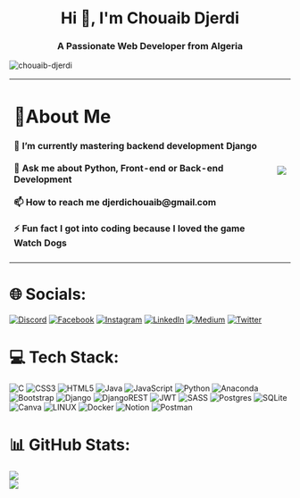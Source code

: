 <h1 align="center">Hi 👋, I'm Chouaib Djerdi</h1>
<h3 align="center">A Passionate Web Developer from Algeria</h3>



<p align="left"> <img src="https://komarev.com/ghpvc/?username=chouaib-djerdi&label=Profile%20views&color=0e75b6&style=flat" alt="chouaib-djerdi" /> </p>

<table >
  <tr>
    <td >
      <h1>💫About Me</h1>
      <h4>🌱 I’m currently mastering backend development Django<br><br>
      💬 Ask me about Python, Front-end or Back-end Development<br><br>
      📫 How to reach me djerdichouaib@gmail.com<br><br>
      ⚡ Fun fact I got into coding because I loved the game Watch Dogs</h4>
    </td>
    <td >
      <img src="https://quotes-github-readme.vercel.app/api?type=vertical&theme=radical" />
    </td>
  </tr>
</table>

  
# 🌐 Socials:
[![Discord](https://img.shields.io/badge/Discord-%237289DA.svg?logo=discord&logoColor=white)](https://discord.gg/Chouaib__Djerdi#9337) [![Facebook](https://img.shields.io/badge/Facebook-%231877F2.svg?logo=Facebook&logoColor=white)](https://facebook.com/Chouaib.Djerdi) [![Instagram](https://img.shields.io/badge/Instagram-%23E4405F.svg?logo=Instagram&logoColor=white)](https://instagram.com/chouaib.djerdi) [![LinkedIn](https://img.shields.io/badge/LinkedIn-%230077B5.svg?logo=linkedin&logoColor=white)](https://www.linkedin.com/in/chouaib-djerdi-53b30b254) [![Medium](https://img.shields.io/badge/Medium-12100E?logo=medium&logoColor=white)](https://medium.com/@djerdichouaib) [![Twitter](https://img.shields.io/badge/Twitter-%231DA1F2.svg?logo=Twitter&logoColor=white)](https://twitter.com/Chouaib_Djerdi) 

# 💻 Tech Stack:
![C](https://img.shields.io/badge/c-%2300599C.svg?style=for-the-badge&logo=c&logoColor=white) ![CSS3](https://img.shields.io/badge/css3-%231572B6.svg?style=for-the-badge&logo=css3&logoColor=white) ![HTML5](https://img.shields.io/badge/html5-%23E34F26.svg?style=for-the-badge&logo=html5&logoColor=white) ![Java](https://img.shields.io/badge/java-%23ED8B00.svg?style=for-the-badge&logo=java&logoColor=white) ![JavaScript](https://img.shields.io/badge/javascript-%23323330.svg?style=for-the-badge&logo=javascript&logoColor=%23F7DF1E) ![Python](https://img.shields.io/badge/python-3670A0?style=for-the-badge&logo=python&logoColor=ffdd54) ![Anaconda](https://img.shields.io/badge/Anaconda-%2344A833.svg?style=for-the-badge&logo=anaconda&logoColor=white) ![Bootstrap](https://img.shields.io/badge/bootstrap-%23563D7C.svg?style=for-the-badge&logo=bootstrap&logoColor=white) ![Django](https://img.shields.io/badge/django-%23092E20.svg?style=for-the-badge&logo=django&logoColor=white) ![DjangoREST](https://img.shields.io/badge/DJANGO-REST-ff1709?style=for-the-badge&logo=django&logoColor=white&color=ff1709&labelColor=gray) ![JWT](https://img.shields.io/badge/JWT-black?style=for-the-badge&logo=JSON%20web%20tokens) ![SASS](https://img.shields.io/badge/SASS-hotpink.svg?style=for-the-badge&logo=SASS&logoColor=white) ![Postgres](https://img.shields.io/badge/postgres-%23316192.svg?style=for-the-badge&logo=postgresql&logoColor=white) ![SQLite](https://img.shields.io/badge/sqlite-%2307405e.svg?style=for-the-badge&logo=sqlite&logoColor=white) ![Canva](https://img.shields.io/badge/Canva-%2300C4CC.svg?style=for-the-badge&logo=Canva&logoColor=white) ![LINUX](https://img.shields.io/badge/Linux-FCC624?style=for-the-badge&logo=linux&logoColor=black) ![Docker](https://img.shields.io/badge/docker-%230db7ed.svg?style=for-the-badge&logo=docker&logoColor=white) ![Notion](https://img.shields.io/badge/Notion-%23000000.svg?style=for-the-badge&logo=notion&logoColor=white) ![Postman](https://img.shields.io/badge/Postman-FF6C37?style=for-the-badge&logo=postman&logoColor=white)
# 📊 GitHub Stats:
![](https://github-readme-stats.vercel.app/api?username=Chouaib-Djerdi&theme=radical&hide_border=false&include_all_commits=false&count_private=false)<br/>
![](https://github-readme-streak-stats.herokuapp.com/?user=Chouaib-Djerdi&theme=radical&hide_border=false)<br/>

